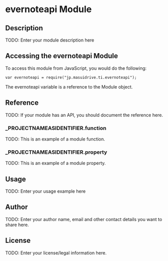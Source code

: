 # evernoteapi Module

## Description

TODO: Enter your module description here

## Accessing the evernoteapi Module

To access this module from JavaScript, you would do the following:

	var evernoteapi = require("jp.masuidrive.ti.evernoteapi");

The evernoteapi variable is a reference to the Module object.	

## Reference

TODO: If your module has an API, you should document
the reference here.

### ___PROJECTNAMEASIDENTIFIER__.function

TODO: This is an example of a module function.

### ___PROJECTNAMEASIDENTIFIER__.property

TODO: This is an example of a module property.

## Usage

TODO: Enter your usage example here

## Author

TODO: Enter your author name, email and other contact
details you want to share here. 

## License

TODO: Enter your license/legal information here.
